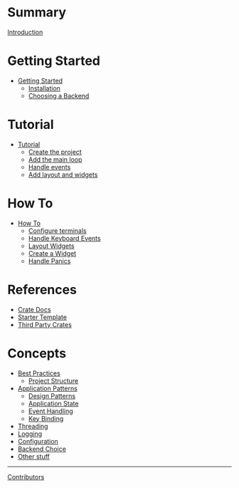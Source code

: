 # Summary

[Introduction](./README.md)

# Getting Started

- [Getting Started](./ch01-00-getting-started.md)
  - [Installation](./ch01-01-installation.md)
  - [Choosing a Backend](./ch01-02-choosing-a-backend.md)

# Tutorial

- [Tutorial](./tutorial/README.md)
  - [Create the project]()
  - [Add the main loop]()
  - [Handle events]()
  - [Add layout and widgets]()

# How To

- [How To]()
  - [Configure terminals]()
  - [Handle Keyboard Events]()
  - [Layout Widgets]()
  - [Create a Widget]()
  - [Handle Panics]()

# References

- [Crate Docs]()
- [Starter Template]()
- [Third Party Crates]()

# Concepts

- [Best Practices]()
  - [Project Structure]()
- [Application Patterns]()
  - [Design Patterns]()
  - [Application State]()
  - [Event Handling]()
  - [Key Binding]()
- [Threading]()
- [Logging]()
- [Configuration]()
- [Backend Choice]()
- [Other stuff]()

---

[Contributors](contributors.md)
